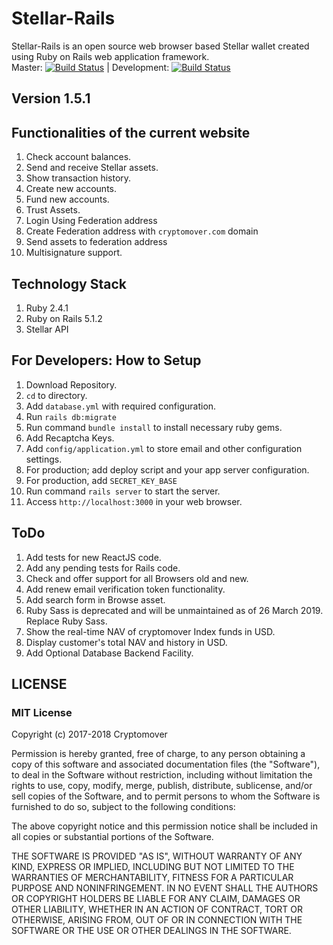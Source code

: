 # Stellar-Rails  
Stellar-Rails is an open source web browser based Stellar wallet created using Ruby on Rails web application framework.  
Master: [![Build Status](https://travis-ci.org/cryptomover-software/stellar-rails-wallet.svg?branch=master)](https://travis-ci.org/cryptomover-software/stellar-rails-wallet) | Development: [![Build Status](https://travis-ci.org/cryptomover-code/stellar-rails-wallet.svg?branch=development)](https://travis-ci.org/cryptomover-code/stellar-rails-wallet)

## Version 1.5.1

## Functionalities of the current website  
  1. Check account balances.  
  2. Send and receive Stellar assets.  
  3. Show transaction history.  
  4. Create new accounts.  
  5. Fund new accounts.  
  6. Trust Assets.  
  7. Login Using Federation address  
  8. Create Federation address with `cryptomover.com` domain  
  9. Send assets to federation address  
  10. Multisignature support.  

## Technology Stack  
  1. Ruby 2.4.1  
  2. Ruby on Rails 5.1.2  
  3. Stellar API  
  
## For Developers: How to Setup
  1. Download Repository.  
  2. `cd` to directory.  
  3. Add `database.yml` with required configuration.  
  4. Run `rails db:migrate`  
  5. Run command `bundle install` to install necessary ruby gems.   
  6. Add Recaptcha Keys.  
  7. Add `config/application.yml` to store email and other configuration settings.  
  8. For production; add deploy script and your app server configuration.  
  9. For production, add `SECRET_KEY_BASE`  
  10. Run command `rails server` to start the server.  
  11. Access `http://localhost:3000` in your web browser.  
  
## ToDo  
  1. Add tests for new ReactJS code.  
  2. Add any pending tests for Rails code.  
  3. Check and offer support for all Browsers old and new.  
  4. Add renew email verification token functionality.  
  5. Add search form in Browse asset.  
  6. Ruby Sass is deprecated and will be unmaintained as of 26 March 2019. Replace Ruby Sass.  
  7. Show the real-time NAV of cryptomover Index funds in USD.  
  8. Display customer's total NAV and history in USD.  
  9. Add Optional Database Backend Facility.  

## LICENSE

### MIT License

Copyright (c) 2017-2018 Cryptomover

Permission is hereby granted, free of charge, to any person obtaining a copy
of this software and associated documentation files (the "Software"), to deal
in the Software without restriction, including without limitation the rights
to use, copy, modify, merge, publish, distribute, sublicense, and/or sell
copies of the Software, and to permit persons to whom the Software is
furnished to do so, subject to the following conditions:

The above copyright notice and this permission notice shall be included in all
copies or substantial portions of the Software.

THE SOFTWARE IS PROVIDED "AS IS", WITHOUT WARRANTY OF ANY KIND, EXPRESS OR
IMPLIED, INCLUDING BUT NOT LIMITED TO THE WARRANTIES OF MERCHANTABILITY,
FITNESS FOR A PARTICULAR PURPOSE AND NONINFRINGEMENT. IN NO EVENT SHALL THE
AUTHORS OR COPYRIGHT HOLDERS BE LIABLE FOR ANY CLAIM, DAMAGES OR OTHER
LIABILITY, WHETHER IN AN ACTION OF CONTRACT, TORT OR OTHERWISE, ARISING FROM,
OUT OF OR IN CONNECTION WITH THE SOFTWARE OR THE USE OR OTHER DEALINGS IN THE
SOFTWARE.
